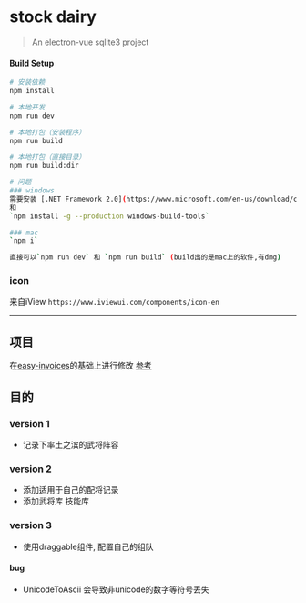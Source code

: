 # stock dairy

> An electron-vue sqlite3 project

#### Build Setup

``` bash
# 安装依赖
npm install

# 本地开发
npm run dev

# 本地打包（安装程序）
npm run build

# 本地打包（直接目录）
npm run build:dir

# 问题
### windows
需要安装 [.NET Framework 2.0](https://www.microsoft.com/en-us/download/confirmation.aspx?id=1639)
和
`npm install -g --production windows-build-tools`

### mac
`npm i` 

直接可以`npm run dev` 和 `npm run build` (build出的是mac上的软件,有dmg)
```

### icon 
来自iView `https://www.iviewui.com/components/icon-en`

---

## 项目

在[easy-invoices](https://github.com/CaanDoll/easy-invoices)的基础上进行修改
[参考](https://miss-me.github.io/2018/12/04/react-electron-ant-design-sqlite3%E5%AE%9E%E7%8E%B0%E4%B8%80%E4%B8%AA%E6%A1%8C%E9%9D%A2%E5%BA%94%E7%94%A8/)
## 目的

### version 1
- 记录下率土之滨的武将阵容

### version 2
- 添加适用于自己的配将记录
- 添加武将库 技能库

### version 3
- 使用draggable组件, 配置自己的组队

#### bug
- UnicodeToAscii 会导致非unicode的数字等符号丢失